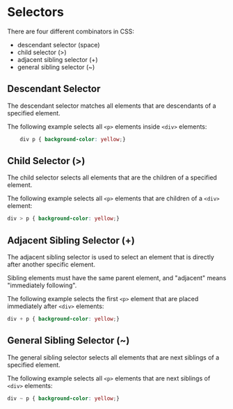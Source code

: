 # Selectors
There are four different combinators in CSS:

-   descendant selector (space)
-   child selector (>)
-   adjacent sibling selector (+)
-   general sibling selector (~)

## Descendant Selector

The descendant selector matches all elements that are descendants of a specified element.

The following example selects all `<p>` elements inside `<div>` elements:


````css
	div p { background-color: yellow;}
````
	
	
## Child Selector (>)

The child selector selects all elements that are the children of a specified element.

The following example selects all `<p>` elements that are children of a `<div>` element:
	
````css
div > p { background-color: yellow;}
````

## Adjacent Sibling Selector (+)

The adjacent sibling selector is used to select an element that is directly after another specific element.

Sibling elements must have the same parent element, and "adjacent" means "immediately following".

The following example selects the first `<p>` element that are placed immediately after `<div>` elements:

````css
div + p { background-color: yellow;}
````

## General Sibling Selector (~)

The general sibling selector selects all elements that are next siblings of a specified element.

The following example selects all `<p>` elements that are next siblings of `<div>` elements:


````css
div ~ p { background-color: yellow;}
````
